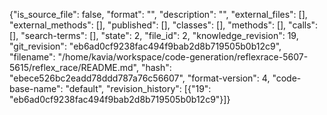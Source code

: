 {"is_source_file": false, "format": "", "description": "", "external_files": [], "external_methods": [], "published": [], "classes": [], "methods": [], "calls": [], "search-terms": [], "state": 2, "file_id": 2, "knowledge_revision": 19, "git_revision": "eb6ad0cf9238fac494f9bab2d8b719505b0b12c9", "filename": "/home/kavia/workspace/code-generation/reflexrace-5607-5615/reflex_race/README.md", "hash": "ebece526bc2eadd78ddd787a76c56607", "format-version": 4, "code-base-name": "default", "revision_history": [{"19": "eb6ad0cf9238fac494f9bab2d8b719505b0b12c9"}]}